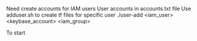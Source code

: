 Need create accounts for IAM users
User accounts in accounts.txt file
Use adduser.sh to create tf files for specific user
./user-add <iam_user> <keybase_account> <iam_group>

To start
